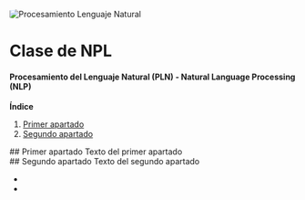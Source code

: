 <style>
img {
  border-radius: 15%;
}
</style>

![Procesamiento Lenguaje Natural](https://i.postimg.cc/zGN3RqcB/procesamiento-lenguaje-natural.png)

# Clase de NPL
#### Procesamiento del Lenguaje Natural  (PLN) - Natural Language Processing (NLP)


**Índice**
1. [Primer apartado](#id1)
2. [Segundo apartado](#id2)
<div id='id1' />
## Primer apartado
Texto del primer apartado
<div id='id2' />
## Segundo apartado
Texto del segundo apartado

* [Taller #2]: (https://github.com/CamiloCastellanos/Procesamiento-del-Lenguaje-Natural/blob/master/Taller%20%232.ipynb)
* [Taller #3]: (https://github.com/CamiloCastellanos/Procesamiento-del-Lenguaje-Natural/blob/master/Taller%20%233.ipynb) 